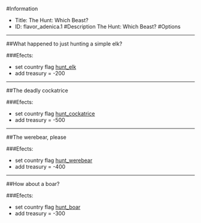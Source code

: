 #Information
 - Title: The Hunt: Which Beast?
 - ID: flavor_adenica.1
#Description
The Hunt: Which Beast?
#Options

___
##What happened to just hunting a simple elk?

###Efects:<ul><li>set country flag [hunt_elk](../flags/hunt_elk.md)</li><li>add treasury = -200</li></ul>

___
##The deadly cockatrice

###Efects:<ul><li>set country flag [hunt_cockatrice](../flags/hunt_cockatrice.md)</li><li>add treasury = -500</li></ul>

___
##The werebear, please

###Efects:<ul><li>set country flag [hunt_werebear](../flags/hunt_werebear.md)</li><li>add treasury = -400</li></ul>

___
##How about a boar?

###Efects:<ul><li>set country flag [hunt_boar](../flags/hunt_boar.md)</li><li>add treasury = -300</li></ul>
